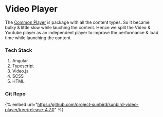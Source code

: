 # Video Player

The [Common Player](common-player/) is package with all the content types. So It became bulky & little slow while lauching the content. Hence we split the Video & Youtube player as an independent player to improve the performance & load time while launching the content.



### Tech Stack

1. Angular&#x20;
2. Typescript
3. Video.js
4. SCSS
5. HTML

### Git Repo

{% embed url="https://github.com/project-sunbird/sunbird-video-player/tree/release-4.7.0" %}
